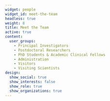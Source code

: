 ```yaml
---
widget: people
widget_id: meet-the-team
headless: true
weight: 8
title: Meet the Team
active: true
content:
  user_groups:
    - Principal Investigators
    - Postdoctoral Researchers
    - PhD Students & Academic Clinical Fellows
    - Administration
    - Visitors
    - Visiting Scientists
design:
  show_social: true
  show_interests: false
  show_role: true
  show_organizations: true
---
```

